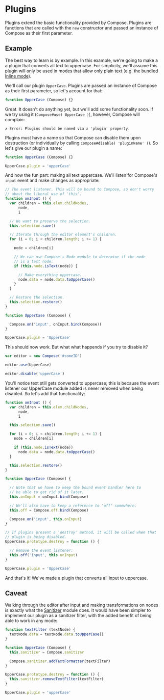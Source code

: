 # Plugins

Plugins extend the basic functionality provided by Compose. Plugins are functions that are called with the `new` constructor and passed an instance of Compose as their first parameter.

## Example

The best way to learn is by example. In this example, we're going to make a a plugin that converts all text to uppercase. For simplicity, we'll assume this plugin will only be used in modes that allow only plain text (e.g. the bundled [Inline mode](https://github.com/lucthev/compose/tree/master/docs/inline.md)).

We'll call our plugin `UpperCase`. Plugins are passed an instance of Compose as their first parameter, so let's account for that:

```js
function UpperCase (Compose) {}
```

Great. It doesn't do anything yet, but we'll add some functionality soon. if we try using it (`Compose#use( UpperCase )`), however, Compose will complain:

```
✗ Error: Plugins should be named via a 'plugin' property.
```

Plugins must have a name so that Compose can disable them upon destruction (or individually by calling `Compose#disable( 'pluginName' )`). So let's give our plugin a name:

```js
function UpperCase (Compose) {}

UpperCase.plugin = 'upperCase'
```

And now the fun part: making all text uppercase. We'll listen for Compose's `input` event and make changes as appropriate:

```js
// The event listener. This will be bound to Compose, so don't worry
// about the liberal use of 'this'.
function onInput () {
  var children = this.elem.childNodes,
      node,
      i

  // We want to preserve the selection.
  this.selection.save()

  // Iterate through the editor element's children.
  for (i = 0; i < children.length; i += 1) {

    node = children[i]

    // We can use Compose's Node module to determine if the node
    // is a text node:
    if (this.node.isText(node)) {

      // Make everything uppercase.
      node.data = node.data.toUpperCase()
    }
  }

  // Restore the selection.
  this.selection.restore()
}

function UpperCase (Compose) {

  Compose.on('input', onInput.bind(Compose))
}

UpperCase.plugin = 'UpperCase'
```

This should now work. But what what happends if you try to disable it?

```js
var editor = new Compose('#someID')

editor.use(UpperCase)

editor.disable('upperCase')
```

You'll notice text still gets converted to uppercase; this is because the event listener our UpperCase module added is never removed when being disabled. So let's add that functionality:

```js
function onInput () {
  var children = this.elem.childNodes,
      node,
      i

  this.selection.save()

  for (i = 0; i < children.length; i += 1) {
    node = children[i]

    if (this.node.isText(node))
      node.data = node.data.toUpperCase()
  }

  this.selection.restore()
}

function UpperCase (Compose) {

  // Note that we have to keep the bound event handler here to
  // be able to get rid of it later.
  this.onInput = onInput.bind(Compose)

  // We'll also have to keep a reference to 'off' somewhere.
  this.off = Compose.off.bind(Compose)

  Compose.on('input', this.onInput)
}

// If plugins present a 'destroy' method, it will be called when that
// plugin is being disabled.
UpperCase.prototype.destroy = function () {

  // Remove the event listener:
  this.off('input', this.onInput)
}

UpperCase.plugin = 'UpperCase'
```

And that's it! We've made a plugin that converts all input to uppercase.

## Caveat

Walking through the editor after input and making transformations on nodes is exactly what the [Sanitizer](https://github.com/lucthev/compose/tree/master/docs/formatting/sanitizer.md) module does. It would have been simpler to implement our plugin as a sanitizer filter, with the added benefit of being able to work in any mode:

```js
function textFilter (textNode) {
  textNode.data = textNode.data.toUpperCase()
}

function UpperCase (Compose) {
  this.sanitizer = Compose.sanitizer

  Compose.sanitizer.addTextFormatter(textFilter)
}

UpperCase.prototype.destroy = function () {
  this.sanitizer.removeTextFilter(textFilter)
}

UpperCase.plugin = 'upperCase'
```
